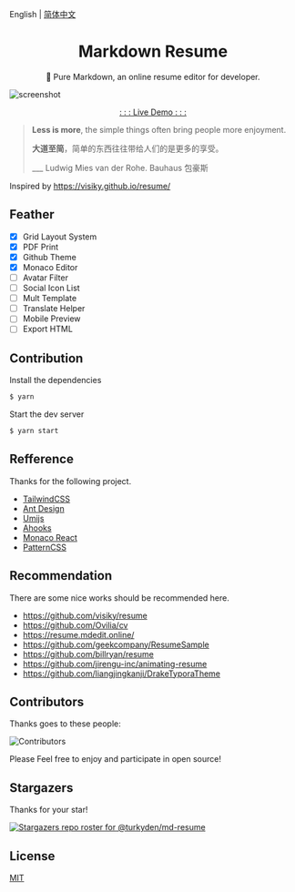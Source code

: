 English | [简体中文](./README_cn-zh.md)

<h1 align="center">Markdown Resume</h1>

<p align="center">💼 Pure Markdown, an online resume editor for developer.

</p>

![screenshot](https://cdn.jsdelivr.net/gh/turkyden/md-resume/screenshot.png)

<p align="center"><a href="https://md-resume.vercel.app" target="_blank">: : : Live Demo : : :</a></p>

> **Less is more**, the simple things often bring people more enjoyment.
>
> **大道至简**，简单的东西往往带给人们的是更多的享受。
>
> \_\_\_ Ludwig Mies van der Rohe. Bauhaus 包豪斯

Inspired by https://visiky.github.io/resume/

## Feather

- [x] Grid Layout System
- [x] PDF Print
- [x] Github Theme
- [x] Monaco Editor
- [ ] Avatar Filter
- [ ] Social Icon List
- [ ] Mult Template
- [ ] Translate Helper
- [ ] Mobile Preview
- [ ] Export HTML

## Contribution

Install the dependencies

```bash
$ yarn
```

Start the dev server

```bash
$ yarn start
```

## Refference

Thanks for the following project.

- [TailwindCSS](https://www.tailwindcss.cn/)
- [Ant Design](https://ant.design/)
- [Umijs](https://umijs.org/)
- [Ahooks](https://ahooks.js.org/)
- [Monaco React](https://github.com/suren-atoyan/monaco-react)
- [PatternCSS](https://bansal.io/pattern-css)

## Recommendation

There are some nice works should be recommended here.

- https://github.com/visiky/resume
- https://github.com/Ovilia/cv
- https://resume.mdedit.online/
- https://github.com/geekcompany/ResumeSample
- https://github.com/billryan/resume
- https://github.com/jirengu-inc/animating-resume
- https://github.com/liangjingkanji/DrakeTyporaTheme

## Contributors

Thanks goes to these people:

![Contributors](https://contrib.rocks/image?repo=turkyden/md-resume)

Please Feel free to enjoy and participate in open source!

## Stargazers

Thanks for your star!

[![Stargazers repo roster for @turkyden/md-resume](https://reporoster.com/stars/turkyden/md-resume)](https://github.com/turkyden/md-resume/stargazers)

## License

[MIT](./LICENSE)
